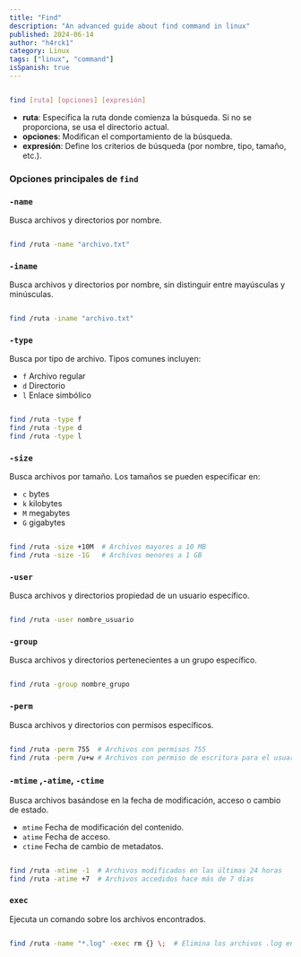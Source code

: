 ```yaml
---
title: "Find"
description: "An advanced guide about find command in linux"
published: 2024-06-14
author: "h4rck1"
category: Linux
tags: ["linux", "command"]
isSpanish: true
---
```


```bash

find [ruta] [opciones] [expresión]
```

- **ruta**: Especifica la ruta donde comienza la búsqueda. Si no se proporciona, se usa el directorio actual.
- **opciones**: Modifican el comportamiento de la búsqueda.
- **expresión**: Define los criterios de búsqueda (por nombre, tipo, tamaño, etc.).

### Opciones principales de `find`

### **`-name`**

Busca archivos y directorios por nombre.

```bash

find /ruta -name "archivo.txt"
```

### **`-iname`**

Busca archivos y directorios por nombre, sin distinguir entre mayúsculas y minúsculas.

```bash

find /ruta -iname "archivo.txt"
```

### **`-type`**

Busca por tipo de archivo. Tipos comunes incluyen:

- `f` Archivo regular
- `d` Directorio
- `l` Enlace simbólico

```bash

find /ruta -type f
find /ruta -type d
find /ruta -type l
```

### **`-size`**

Busca archivos por tamaño. Los tamaños se pueden especificar en:

- `c` bytes
- `k` kilobytes
- `M` megabytes
- `G` gigabytes

```bash

find /ruta -size +10M  # Archivos mayores a 10 MB
find /ruta -size -1G   # Archivos menores a 1 GB
```

### **`-user`**

Busca archivos y directorios propiedad de un usuario específico.

```bash

find /ruta -user nombre_usuario
```

### **`-group`**

Busca archivos y directorios pertenecientes a un grupo específico.

```bash

find /ruta -group nombre_grupo
```

### **`-perm`**

Busca archivos y directorios con permisos específicos.

```bash

find /ruta -perm 755  # Archivos con permisos 755
find /ruta -perm /u+w # Archivos con permiso de escritura para el usuario
```

### **`-mtime` ,`-atime`, `-ctime`**

Busca archivos basándose en la fecha de modificación, acceso o cambio de estado.

- `mtime` Fecha de modificación del contenido.
- `atime` Fecha de acceso.
- `ctime` Fecha de cambio de metadatos.

```bash

find /ruta -mtime -1  # Archivos modificados en las últimas 24 horas
find /ruta -atime +7  # Archivos accedidos hace más de 7 días
```

### **`exec`**

Ejecuta un comando sobre los archivos encontrados.

```bash

find /ruta -name "*.log" -exec rm {} \;  # Elimina los archivos .log encontrados
```
